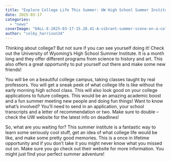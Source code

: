 ```yaml
---
title: "Explore College Life This Summer: UW High School Summer Institute"
date: 2025-03-17
categories: 
  - "news"
coverImage: "DALL·E-2025-03-17-15.28.41-A-vibrant-summer-scene-on-a-college-campus-with-students-attending-a-summer-program.-The-image-shows-a-group-of-diverse-high-school-students-walking-a.webp"
author: "colby_harrison34"
---
```


Thinking about college? But not sure if you can see yourself doing it! Check out the University of Wyoming’s High School Summer Institute. It is a month long and they offer different programs from science to history and art. This also offers a great opportunity to put yourself out there and make some new friends!

You will be on a beautiful college campus, taking classes taught by real professors. You will get a sneak peek of what college life is like without the early morning high school class. This will also look good on your college applications to future colleges. This would be an amazing academic boost and a fun summer meeting new people and doing fun things! Want to know what’s involved? You’ll need to send in an application, your school transcripts and a letter of recommendation or two. Make sure to double – check the UW website for the latest info on deadlines!

So, what are you waiting for? This summer institute is a fantastic way to learn some seriously cool stuff, get an idea of what college life would be like, and make some pretty good memories. This is a once in lifetime opportunity and if you don’t take it you might never know what you missed out on. Make sure you go check out their website for more information. You might just find your perfect summer adventure!
